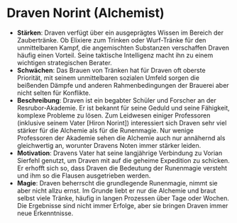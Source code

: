 # Draven Norint (Alchemist)
* **Stärken**: Draven verfügt über ein ausgeprägtes Wissen im Bereich der Zaubertränke. Ob Elixiere zum Trinken oder Wurf-Tränke für den unmittelbaren Kampf, die angemischten Substanzen verschaffen Draven häufig einen Vorteil. Seine taktische Intelligenz macht ihn zu einem wichtigen strategischen Berater.
* **Schwächen**: Das Brauen von Tränken hat für Draven oft oberste Priorität, mit seinem unmittelbaren sozialen Umfeld sorgen die beißenden Dämpfe und anderen Rahmenbedingungen der Brauerei aber nicht selten für Konflikte.
* **Beschreibung**: Draven ist ein begabter Schüler und Forscher an der Resrubor-Akademie. Er ist bekannt für seine Geduld und seine Fähigkeit, komplexe Probleme zu lösen. Zum Leidwesen einiger Professoren (inklusive seinem Vater [Hiron Norint]) interessiert sich Draven sehr viel stärker für die Alchemie als für die Runenmagie. Nur wenige Professoren der Akademie sehen die Alchemie auch nur annähernd als gleichwertig an, worunter Dravens Noten immer stärker leiden. 
* **Motivation**: Dravens Vater hat seine langjährige Verbindung zu Vorian Sierfehl genutzt, um Draven mit auf die geheime Expedition zu schicken. Er erhofft sich so, dass Draven die Bedeutung der Runenmagie versteht und ihm so die Flausen ausgetrieben werden.
* **Magie**: Draven beherrscht die grundlegende Runenmagie, nimmt sie aber nicht allzu ernst. Im Grunde liebt er nur die Alchemie und braut selbst viele Tränke, häufig in langen Prozessen über Tage oder Wochen. Die Ergebnisse sind nicht immer Erfolge, aber sie bringen Draven immer neue Erkenntnisse.